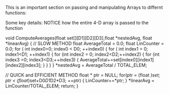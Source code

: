 This is an important section on passing and manipulating Arrays to differnt functions:

Some key details: 
NOTICE how the entire 4-D array is passed to the function

void ComputeAverages(float set[][D1][D2][D3],float *nestedAvg, float *linearAvg)
{
    // SLOW METHOD
    float AverageTotal = 0.0;
    float LinCounter = 0.0;
    for ( int index0=0; index0 < D0; ++index0)
    {
        for ( int index1 = 0; index1<D1; ++index1)
        {
            for (int index2 = 0; index2<D2;++index2)
            {
                for (int index3 =0; index3<D3;++index3)
                {
                    AverageTotal+=set[index0][index1][index2][index3];
                }
            }
        }
    }
    *nestedAvg = AverageTotal / TOTAL_ELEM;

  // QUICK and EFFICIENT METHOD
    float * ptr = NULL;
    for(ptr = (float *)set; ptr < (float*)set+D0*D1*D2*D3; ++ptr)
    {
        LinCounter+=*ptr;
    }
    *linearAvg = LinCounter/TOTAL_ELEM;
    return;
}
